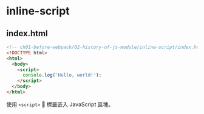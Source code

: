 # inline-script

## index.html

```html
<!-- ch01-before-webpack/02-history-of-js-module/inline-script/index.html -->
<!DOCTYPE html>
<html>
  <body>
    <script>
      console.log('Hello, world!');
    </script>
  </body>
</html>
```

使用 `<script>`  標籤嵌入 JavaScript 區塊。
